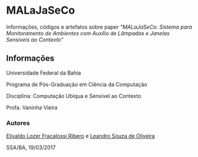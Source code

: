 # MALaJaSeCo
Informações, códigos e artefatos sobre paper *"MALaJaSeCo: Sistema para Monitoramento de Ambientes com Auxílio de Lâmpadas e Janelas Sensíveis ao Contexto"*

## Informações
Universidade Federal da Bahia

Programa de Pós-Graduação em Ciência da Computação

Disciplina: Computação Ubíqua e Sensível ao Contexto

Profa. Vaninha Vieira

### Autores
[Elivaldo Lozer Fracalossi Ribero](https://github.com/elivaldolozer/) e [Leandro Souza de Oliveira](https://github.com/leojl/)

SSA/BA, 19/03/2017
